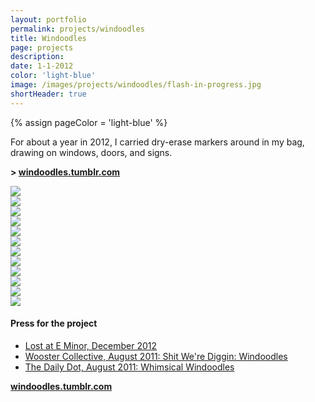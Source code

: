 ```yaml
--- 
layout: portfolio 
permalink: projects/windoodles
title: Windoodles 
page: projects
description: 
date: 1-1-2012 
color: 'light-blue'
image: /images/projects/windoodles/flash-in-progress.jpg
shortHeader: true
---
```

{% assign pageColor =  'light-blue' %}

<div class="pb4 f4 lh-copy">
    <section>
        <p>
            For about a year in 2012, I carried dry-erase markers around in my bag, drawing on windows, doors, and signs.
        </p>
        <p class="f3 mb4 pb4 bb b--{{pageColor}}">
            <strong>> <a href="http://windoodles.tumblr.com">windoodles.tumblr.com</a></strong>
        </p>
    </section>
    <section class="pb3">
        <div class="cf mb5">
            <div class="fl w-100 w-50-m w-25-l pa2"><img src="/images/projects/windoodles/quiet-reading.jpg" /></div>
            <div class="fl w-100 w-50-m w-25-l pa2"><img src="/images/projects/windoodles/sir-pup.jpg" /></div>
            <div class="fl w-100 w-50-m w-25-l pa2"><img src="/images/projects/windoodles/oh-shit.jpg" /></div>
            <div class="fl w-100 w-50-m w-25-l pa2"><img src="/images/projects/windoodles/zap.jpg" /></div>
            <div class="fl w-100 w-50-m w-25-l pa2"><img src="/images/projects/windoodles/blown-away.jpg" /></div>
            <div class="fl w-100 w-50-m w-25-l pa2"><img src="/images/projects/windoodles/flash-in-progress.jpg" /></div>
            <div class="fl w-100 w-50-m w-25-l pa2"><img src="/images/projects/windoodles/flash-zooming.jpg" /></div>
            <div class="fl w-100 w-50-m w-25-l pa2"><img src="/images/projects/windoodles/monster-truck.jpg" /></div>
            <div class="fl w-100 w-50-m w-25-l pa2"><img src="/images/projects/windoodles/monster.jpg" /></div>
            <div class="fl w-100 w-50-m w-25-l pa2"><img src="/images/projects/windoodles/oh-herro.jpg" /></div>
            <div class="fl w-100 w-50-m w-25-l pa2"><img src="/images/projects/windoodles/spider-man.jpg" /></div>
            <div class="fl w-100 w-50-m w-25-l pa2"><img src="/images/projects/windoodles/peeking-in.jpg" /></div>
        </div>
    </section>
    <section class="pb5">
        <div class="w-100 w-50-ns ml-auto-ns mr-auto-ns pa4-ns ba-ns b--{{pageColor}}">
            <h4 class="f3 ma0 pa0 mb4">Press for the project</h4>
            <ul class="list f5 ma0 pa0 bold">
                <li class="ma0 pa0 mb2">
                    <a href="http://www.lostateminor.com/2012/12/04/windoodles-by-garrett-miller/">
                        Lost at E Minor, December 2012
                    </a>
                </li>
                <li class="ma0 pa0 mb2">
                    <a href="http://www.woostercollective.com/post/shit-were-diggin-garrett-millers-windoodles">
                        Wooster Collective, August 2011: Shit We're Diggin: Windoodles
                    </a>
                </li>
                <li class="ma0 pa0 mb2">
                    <a href="https://www.dailydot.com/culture/whimsical-windoodles-tumblr/">
                        The Daily Dot, August 2011: Whimsical Windoodles
                    </a>
                </li>
            </ul>
        </div>
    </section>
    <p class="f2 mb4 pb4 tc">
        <strong><a href="http://windoodles.tumblr.com">windoodles.tumblr.com</a></strong>
    </p>

</div>

